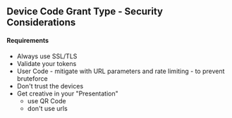 ## Device Code Grant Type - Security Considerations

#### Requirements
- Always use SSL/TLS
- Validate your tokens
- User Code - mitigate with URL parameters and rate limiting - to prevent bruteforce
- Don't trust the devices
- Get creative in your "Presentation"
  - use QR Code
  - don't use urls
